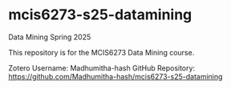 # mcis6273-s25-datamining
Data Mining Spring 2025

This repository is for the MCIS6273 Data Mining course.

Zotero Username: Madhumitha-hash
GitHub Repository: https://github.com/Madhumitha-hash/mcis6273-s25-datamining

